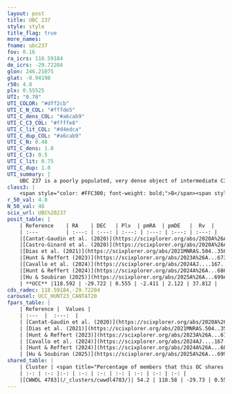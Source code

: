 ```yaml
---
layout: post
title: UBC 237
style: style
title_flag: true
more_names: 
fname: ubc237
fov: 0.16
ra_icrs: 118.59184
de_icrs: -29.72204
glon: 246.21075
glat: -0.94198
r50: 4.8
plx: 0.55525
UTI: "0.70"
UTI_COLOR: "#dff2cb"
UTI_C_N_COL: "#fffde5"
UTI_C_dens_COL: "#a6cab9"
UTI_C_C3_COL: "#ffffe8"
UTI_C_lit_COL: "#d4edca"
UTI_C_dup_COL: "#a6cab9"
UTI_C_N: 0.48
UTI_C_dens: 1.0
UTI_C_C3: 0.5
UTI_C_lit: 0.75
UTI_C_dup: 1.0
UTI_summary: |
    UBC 237 is a poorly populated, very dense object of intermediate C3 quality. It is well-studied in the literature. This object shares a significant percentage of members with a later reported entry.
class3: |
    <span style="color: #FFC300; font-weight: bold;">B</span><span style="color: #FFC300; font-weight: bold;">B</span>
r_50_val: 4.8
N_50_val: 48
scix_url: UBC%20237
posit_table: |
    | Reference    | RA    | DEC   | Plx  | pmRA  | pmDE   |  Rv  |
    | :---         | :---: | :---: | :---: | :---: | :---: | :---: |
    |[Cantat-Gaudin et al. (2020)](https://scixplorer.org/abs/2020A%26A...640A...1C) | 118.572 | -29.718 | 0.541 | -2.428 | 2.097 | -- |
    |[Castro-Ginard et al. (2020)](https://scixplorer.org/abs/2020A%26A...635A..45C) | 118.574 | -29.709 | 0.541 | -2.426 | 2.098 | -- |
    |[Dias et al. (2021)](https://scixplorer.org/abs/2021MNRAS.504..356D) | 118.604 | -29.73 | 0.539 | -2.445 | 2.093 | -- |
    |[Hunt & Reffert (2023)](https://scixplorer.org/abs/2023A%26A...673A.114H) | 118.585 | -29.722 | 0.558 | -2.427 | 2.128 | 37.809 |
    |[Cavallo et al. (2024)](https://scixplorer.org/abs/2024AJ....167...12C) | 118.594 | -29.72 | 0.559 | -- | -- | -- |
    |[Hunt & Reffert (2024)](https://scixplorer.org/abs/2024A%26A...686A..42H) | 118.585 | -29.722 | 0.558 | -2.427 | 2.128 | 37.809 |
    |[Hu & Soubiran (2025)](https://scixplorer.org/abs/2025A%26A...699A.246H) | 118.594 | -29.72 | -- | -- | -- | -- |
    | **UCC** |118.592 | -29.722 | 0.555 | -2.411 | 2.122 | 37.812 | 
cds_radec: 118.59184,-29.72204
carousel: UCC_HUNT23_CANTAT20
fpars_table: |
    | Reference |  Values |
    | :---  |  :---:  |
    | [Cantat-Gaudin et al. (2020)](https://scixplorer.org/abs/2020A%26A...640A...1C) | `AVNN=0.9, DMNN=11.26, AgeNN=7.82` |
    | [Dias et al. (2021)](https://scixplorer.org/abs/2021MNRAS.504..356D) | `Av=1.135, Dist=1703, logage=8.465, [Fe/H]=0.045` |
    | [Hunt & Reffert (2023)](https://scixplorer.org/abs/2023A%26A...673A.114H) | `AV50=0.787, diffAV50=0.521, MOD50=11.162, logAge50=8.44` |
    | [Cavallo et al. (2024)](https://scixplorer.org/abs/2024AJ....167...12C) | `AV50=0.82, dMod50=11.15, logAge50=8.72, [Fe/H]50=0.14` |
    | [Hunt & Reffert (2024)](https://scixplorer.org/abs/2024A%26A...686A..42H) | `MassJ=194.020` |
    | [Hu & Soubiran (2025)](https://scixplorer.org/abs/2025A%26A...699A.246H) | `MA22=-0.06, MA23f=-0.25, MZ23=-0.06, MK24=-0.17, MF24=-0.12` |
shared_table: |
    | Cluster | <span title="Percentage of members that this OC shares with the ones listed">%</span>   | RA   | DEC   | Plx   | pmRA  | pmDE  | Rv | UTI |
    | :-: | :-: |:-: | :-: | :-: | :-: | :-: | :-: | :-: |
    |[CWWDL 4783](/_clusters/cwwdl4783/)| 54.2 | 118.58 | -29.73 | 0.55 | -2.41 | 2.14 | 34.71 |0.0 |
---
```

